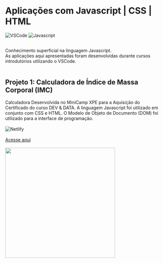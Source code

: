 # Aplicações com Javascript | CSS | HTML
![VSCode](https://img.shields.io/badge/VSCode-black?style=plastic&logo=visual%20studio%20code&logoColor=blue)
![Javascript](https://img.shields.io/badge/JavaScript-black?style=plastic&logo=javascript&logoColor=F7DF1E)<br></br>


Conhecimento superficial na linguagem Javascript. <br>
As aplicações aqui apresentadas foram desenvolvidas durante cursos introdutórios utilizando o VSCode.
<br></br>
## Projeto 1: Calculadora de Índice de Massa Corporal (IMC)
Calculadora Desenvolvida no MiniCamp XPE para a Aquisição do Certificado do curso DEV & DATA. A linguagem Javascript foi utilizado em conjunto com CSS e HTML. O Modelo de Objeto de Documento (DOM) foi utilizado para a interface de programação.<br></br>
![Netlify](https://api.netlify.com/api/v1/badges/8eb64a78-fd18-444b-9e3b-a0b68d7cce7a/deploy-status)
<br></br>
[Acesse aqui](https://62f70d0bd35b2b4bf37f8a21--nfsouza.netlify.app/)<br></br>
<a href="https://62f70d0bd35b2b4bf37f8a21--nfsouza.netlify.app/">
<img height="350em" src="https://user-images.githubusercontent.com/28782509/184464721-c8c9cbe3-76ac-400f-9dad-da852c106f70.png" />
</a>
